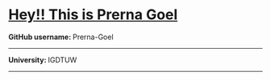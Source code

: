 <!-- Name: Prerna Goel
GitHub username: Prerna-Goel
University: IGDTU
Year: 2nd Year
Branch: IT -->


<h1><u>Hey!! This is Prerna Goel </u></h1>
<b> GitHub username: </b> Prerna-Goel
<hr>
<b> University: </b> IGDTUW
<hr>